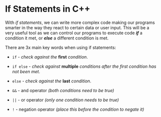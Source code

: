 # If Statements in C++ #

With *if statements*, we can write more complex code making our programs smarter in the way they react to certain data or user input.  This will be a very useful tool as we can control our programs to execute code ***if*** a condition it met, or ***else*** a different condition is met.

There are 3x main key words when using if statements:
- `if` - *check against the* **first** *condition*.
- `if else` - *check against* **multiple** *conditions after the first condition has not been met*.
- `else` - *check against the* **last** *condition*.

- `&&` - and operator *(both conditions need to be true)*
- `||` - or operator *(only one condition needs to be true)*
- `!` - negation operator *(place this before the condition to negate it)*


